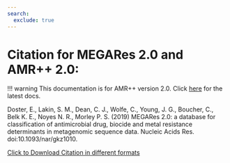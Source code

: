 ```yaml
---
search:
  exclude: true
---
```


# Citation for MEGARes 2.0 and AMR++ 2.0:

!!! warning
    This documentation is for AMR++ version 2.0. Click [here](../latest/introduction.md) for the latest docs.

Doster, E., Lakin, S. M., Dean, C. J., Wolfe, C., Young, J. G., Boucher, C., Belk K. E., Noyes N. R., Morley P. S. (2019) MEGARes 2.0: a database for classification of antimicrobial drug, biocide and metal resistance determinants in metagenomic sequence data. Nucleic Acids Res. doi:10.1093/nar/gkz1010.

[Click to Download Citation in different formats](https://academic.oup.com/nar/advance-article/doi/10.1093/nar/gkz1010/5624973)

